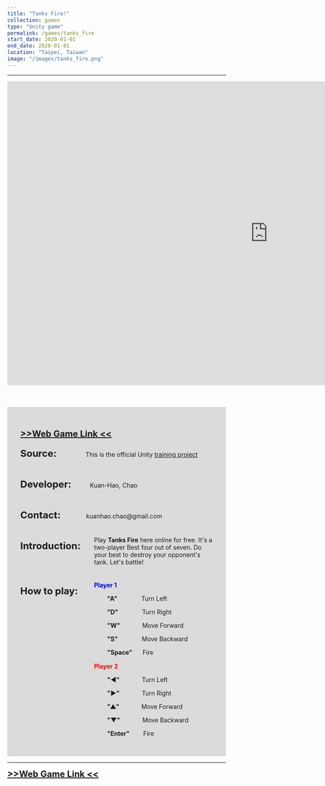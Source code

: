 ```yaml
---
title: "Tanks Fire!"
collection: games
type: "Unity game"
permalink: /games/tanks_fire
start_date: 2020-01-01
end_date: 2020-01-01
location: "Taipei, Taiwan"
image: "/images/tanks_fire.png"
---
```


---

<iframe src="https://storage.googleapis.com/kuanhao.nctu.me/tanks_fire/index_full.html" width="1200" height="700" style="border:none;" scrolling="no"></iframe>

<div style="background-color: #dbdbdb; padding: 30px; margin-top:50px">
  <p style="font-size:20px">
    <a href="https://storage.googleapis.com/kuanhao.nctu.me/tanks_fire/index_full.html" target="_blank"><b> >>Web Game Link << </b></a>
  </p>
  <p> <b style="font-size: 22px">Source:</b> &nbsp; &nbsp;&nbsp; &nbsp;&nbsp; &nbsp; &nbsp; &nbsp; &nbsp; This is the official Unity <a href="https://learn.unity.com/project/tanks-tutorial" target="_blank">training project</a></p>
  <br>
  <p> <b style="font-size: 22px">Developer:</b> &nbsp; &nbsp; &nbsp; &nbsp; &nbsp; Kuan-Hao, Chao</p>
  <br>
  <p> <b style="font-size: 22px">Contact:</b> &nbsp; &nbsp; &nbsp; &nbsp; &nbsp; &nbsp; &nbsp; kuanhao.chao@gmail.com</p>
  <br>
  <p style=" margin-bottom: 10px;"> <b style="font-size: 22px;">Introduction:</b></p>
  <p  style="margin-left: 170px; margin-top: -45px">Play <b>Tanks Fire</b> here online for free. It's a two-player Best four out of seven. Do your best to destroy your opponent's tank. Let's battle!</p>
  <br>
  <p style=" margin-bottom: 10px;"> <b style="font-size: 22px;">How to play:</b></p>
  <p  style="margin-left: 170px; margin-top: -45px; color: blue"><b>Player 1</b></p>

  <p  style="margin-left: 200px;"><b>"A"</b> &nbsp;&nbsp;&nbsp;&nbsp;&nbsp;&nbsp;&nbsp;&nbsp;&nbsp;&nbsp;&nbsp;&nbsp; Turn Left</p>
  <p style="margin-left: 200px;"><b>"D"</b> &nbsp;&nbsp;&nbsp;&nbsp;&nbsp;&nbsp;&nbsp;&nbsp;&nbsp;&nbsp;&nbsp;&nbsp; Turn Right</p>
  <p style="margin-left: 200px;"><b>"W"</b> &nbsp;&nbsp;&nbsp;&nbsp;&nbsp;&nbsp;&nbsp;&nbsp;&nbsp;&nbsp;&nbsp; Move Forward</p>
  <p style="margin-left: 200px;"><b>"S"</b> &nbsp;&nbsp;&nbsp;&nbsp;&nbsp;&nbsp;&nbsp;&nbsp;&nbsp;&nbsp;&nbsp;&nbsp; Move Backward</p>
  <p style="margin-left: 200px;"><b>"Space"</b> &nbsp;&nbsp;&nbsp;&nbsp; Fire</p>
  <p  style="margin-left: 170px; margin-top:15px;color: red"><b>Player 2</b></p>

  <p  style="margin-left: 200px;"><b>"◄"</b> &nbsp;&nbsp;&nbsp;&nbsp;&nbsp;&nbsp;&nbsp;&nbsp;&nbsp;&nbsp;&nbsp; Turn Left</p>
  <p style="margin-left: 200px;"><b>"►"</b> &nbsp;&nbsp;&nbsp;&nbsp;&nbsp;&nbsp;&nbsp;&nbsp;&nbsp;&nbsp;&nbsp; Turn Right</p>
  <p style="margin-left: 200px;"><b>"▲"</b> &nbsp;&nbsp;&nbsp;&nbsp;&nbsp;&nbsp;&nbsp;&nbsp;&nbsp;&nbsp;&nbsp; Move Forward</p>
  <p style="margin-left: 200px;"><b>"▼"</b> &nbsp;&nbsp;&nbsp;&nbsp;&nbsp;&nbsp;&nbsp;&nbsp;&nbsp;&nbsp;&nbsp; Move Backward</p>
  <p style="margin-left: 200px;"><b>"Enter"</b> &nbsp;&nbsp;&nbsp;&nbsp;&nbsp;&nbsp; Fire</p>
</div>

---

<a style="font-size:20px" href="https://storage.googleapis.com/kuanhao.nctu.me/tanks_fire/index_full.html" target="_blank"><b> >>Web Game Link << </b></a>
